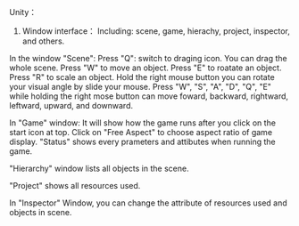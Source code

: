Unity：

1. Window interface：
Including: scene, game, hierachy, project, inspector, and others.

In the window "Scene": 
Press "Q": switch to draging icon. You can drag the whole scene.
Press "W" to move an object.
Press "E" to roatate an object.
Press "R" to scale an object.
Hold the right mouse button you can rotate your visual angle by slide your mouse.
Press "W", "S", "A", "D", "Q", "E" while holding the right mose button can move foward, backward, rightward, leftward, upward, and downward.

In "Game" window: 
It will show how the game runs after you click on the start icon at top.
Click on "Free Aspect" to choose aspect ratio of game display.
"Status" shows every prameters and attibutes when running the game.

"Hierarchy" window lists all objects in the scene.

"Project" shows all resources used.

In "Inspector" Window, you can change the attribute of resources used and objects in scene.






